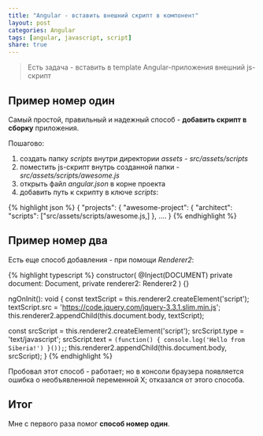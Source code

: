```yaml
---
title: "Angular - вставить внешний скрипт в компонент"
layout: post
categories: Angular
tags: [angular, javascript, script]
share: true
---
```


> Есть задача - вставить в template Angular-приложения внешний js-скрипт

## Пример номер один

Самый простой, правильный и надежный способ - **добавить скрипт в сборку** приложения.

Пошагово:

1. создать папку _scripts_ внутри директории _assets_ - _src/assets/scripts_
2. поместить js-скрипт внутрь созданной папки - _src/assets/scripts/awesome.js_
3. открыть файл _angular.json_ в корне проекта
4. добавить путь к скрипту в ключе _scripts_:

{% highlight json %}
{
  "projects": {
    "awesome-project": {
      "architect": 
            "scripts": ["src/assets/scripts/awesome.js,]
          },
          ....
}
{% endhighlight %}

## Пример номер два

Есть еще способ добавления - при помощи _Renderer2_:

{% highlight typescript %}
constructor(
  @Inject(DOCUMENT) private document: Document,
  private renderer2: Renderer2
) {}

ngOnInit(): void {
  const textScript = this.renderer2.createElement('script');
  textScript.src = 'https://code.jquery.com/jquery-3.3.1.slim.min.js';
  this.renderer2.appendChild(this.document.body, textScript);

  const srcScript = this.renderer2.createElement('script');
  srcScript.type = 'text/javascript';
  srcScript.text = `
    (function() {
      console.log('Hello from Siberia!')
    }());
  `;
  this.renderer2.appendChild(this.document.body, srcScript);
}
{% endhighlight %}

Пробовал этот способ - работает; но в консоли браузера появляется ошибка о необъявленной переменной X; отказался от этого способа.

## Итог

Мне с первого раза помог **способ номер один**.